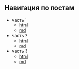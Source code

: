 ## Навигация по постам

- часть 1
  - [html](html/post1.html)
  - [md](md/post1.md)
- часть 2
  - [html](html/post2.html)
  - [md](md/post2.md)
- часть 3
  - [html](html/post3.html)
  - [md](md/post3.md)

<!-- [часть 4, html](html/post4.html), [часть 4, md](md/post4.md) -->
